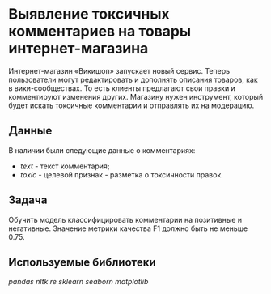 # Выявление токсичных комментариев на товары интернет-магазина

Интернет-магазин «Викишоп» запускает новый сервис. Теперь пользователи могут редактировать и дополнять описания товаров, как в вики-сообществах. То есть клиенты предлагают свои правки и комментируют изменения других. Магазину нужен инструмент, который будет искать токсичные комментарии и отправлять их на модерацию.

## Данные

В наличии были следующие данные о комментариях:
- *text* - текст комментария;
- *toxic* - целевой признак - разметка о токсичности правок.

## Задача

Обучить модель классифицировать комментарии на позитивные и негативные. Значение метрики качества F1 должно быть не меньше 0.75.

## Используемые библиотеки
*pandas* *nltk* *re* *sklearn* *seaborn* *matplotlib*

